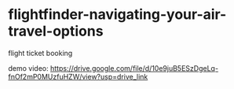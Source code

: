 # flightfinder-navigating-your-air-travel-options
flight ticket booking

demo video: https://drive.google.com/file/d/10e9juB5ESzDgeLq-fnOf2mP0MUzfuHZW/view?usp=drive_link


